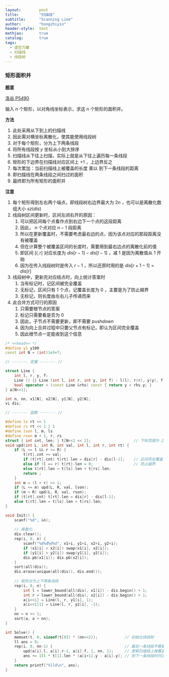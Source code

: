 ```yaml
---
layout:        post
title:         "扫描线"
subtitle:      "Scanning Line"
author:        "hongzhiyin"
header-style:  text
mathjax:       true
catalog:       true
tags:
  - 虚空万藏
  - 扫描线
  - 线段树
---
```


### 矩形面积并

**题意** 

[洛谷 P5490](https://www.luogu.org/problem/P5490) 

输入 $n$ 个矩形，以对角线坐标表示，求这 $n$ 个矩形的面积并。

**方法** 

1. 此处采用从下到上的扫描线
2. 因此需对横坐标离散化，使其能使用线段树
3. 对于每个矩形，分为上下两条线段
4. 将所有线段按 $y$ 坐标从小到大排序
5. 扫描线从下往上扫描，实际上就是从下往上遍历每一条线段
6. 矩形的下边界在扫描线对应区间上 $+1$ ，上边界反之
7. 每次累加：当前扫描线上被覆盖的长度 乘以 到下一条线段的距离
8. 即扫描线在两条线段之间扫过的面积
9. 最终即为所有矩形的面积并

**注意**

1. 每个矩形得到左右两个端点，即线段树右边界最大为 $2n$ ，也可以是离散化数组大小 $sz(dis)$
2. 线段树区间更新时，区间左闭右开的原因：
   1. 可以把区间每个点看作点到右边下一个点的这段距离
   2. 因此， $n$ 个点对应 $n-1$ 段距离
   3. 所以在更新覆盖时，不需要考虑最右边的点，因为该点对应的那段距离没有被覆盖
   4. 但在计算整个被覆盖区间的长度时，需要用到最右边点的离散化前的值
   5. 即区间 $[l, r]$ 对应长度为 $dis[r-1] - dis[l-1]$ ，减 $1$ 是因为离散值从 $1$ 开始
   6. 因为在传入线段树时是传入 $r-1$ ，所以还原时用的是 $dis[r+1-1] = dis[r]$ 
3. 线段树中，更新完对应结点时，向上统计答案时
   1. 当有标记时，记区间被完全覆盖
   2. 无标记，区间只有 $1$ 个点，记覆盖长度为 $0$ ，主要是为了防止越界
   3. 无标记，则长度由左右儿子传递而来
4. 此合并方式可行的原因
   1. 只需要根节点的答案
   2. 标记只需要看是否为 $0$ 
   3. 因此，子节点不需要更新，即不需要 $pushdown$ 
   4. 因为向上合并过程中只要父节点有标记，即认为区间完全覆盖
   5. 因此根节点一定能收到这个信息



```c++
/* <<head>> */
#define y1 y100
const int N = (int)1e5+7;

// ------- 变量 ------- //

struct Line {
    int l, r, y, f;
    Line () {} Line (int l, int r, int y, int f) : l(l), r(r), y(y), f(f) {} 
    bool operator < (const Line &rhs) const { return y < rhs.y; }
} a[N<<1];

int n, nn, x1[N], x2[N], y1[N], y2[N];
vi dis;

// ------- 函数 ------- //

#define ls rt << 1
#define rs rt << 1 | 1
#define lson l, m, ls
#define rson m + 1, r, rs
struct { int cnt, len; } t[N<<1 << 2];                   // 下标范围为 2n
void upd(int L, int R, int val, int l, int r, int rt) {
    if (L <= l && r <= R) {
        t[rt].cnt += val;
        if (t[rt].cnt) t[rt].len = dis[r] - dis[l-1];    // 区间完全覆盖
        else if (l == r) t[rt].len = 0;                  // 防止越界
        else t[rt].len = t[ls].len + t[rs].len;
        return ;
    }
    int m = (l + r) >> 1;
    if (L <= m) upd(L, R, val, lson);
    if (m < R) upd(L, R, val, rson);
    if (t[rt].cnt) t[rt].len = dis[r] - dis[l-1];
    else t[rt].len = t[ls].len + t[rs].len;
}

void Init() {
    scanf("%d", &n);
    
    // 离散化
    dis.clear();
    rep(i, 0, n) {
        scanf("%d%d%d%d", x1+i, y1+i, x2+i, y2+i);
        if (x1[i] > x2[i]) swap(x1[i], x2[i]);
        if (y1[i] > y2[i]) swap(y1[i], y2[i]);
        dis.pb(x1[i]); dis.pb(x2[i]);
    }
    sort(all(dis));
    dis.erase(unique(all(dis)), dis.end());
    
    // 矩形分为上下两条线段
    rep(i, 0, n) {
        int l = lower_bound(all(dis), x1[i]) - dis.begin() + 1;
        int r = lower_bound(all(dis), x2[i]) - dis.begin() + 1;
        a[i<<1] = Line(l, r, y1[i], 1);
        a[i<<1|1] = Line(l, r, y2[i], -1);
    }
    nn = n << 1;
    sort(a, a + nn);
}

int Solve() {
    memset(t, 0, sizeof(t[0]) * (nn<<2));            // 初始化线段树
    ll ans = 0;
    rep(i, 0, nn-1) {                                // 最后一条线段不需要遍历
        upd(a[i].l, a[i].r-1, a[i].f, 1, nn, 1);     // 更新扫描线上被覆盖长度
        ans += 1ll * t[1].len * (a[i+1].y - a[i].y); // 到下一条线段时扫过的面积
    }
    return printf("%lld\n", ans);
}
```

